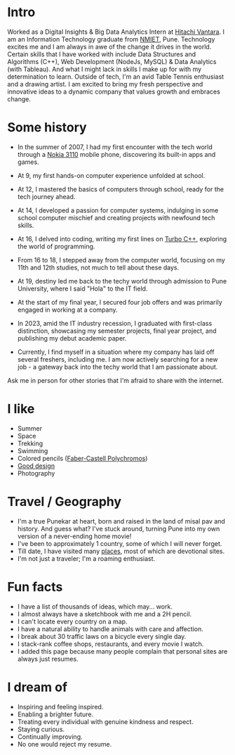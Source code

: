 # Intro

Worked as a Digital Insights & Big Data Analytics Intern at [Hitachi Vantara](https://www.hitachivantara.com/en-us/home.html). I am an Information Technology graduate from [NMIET](https://www.nmiet.edu.in/), Pune. Technology excites me and I am always in awe of the change it drives in the world. Certain skills that I have worked with include Data Structures and Algorithms (C++), Web Development (NodeJs, MySQL) & Data Analytics (with Tableau). And what I might lack in skills I make up for with my determination to learn. Outside of tech, I'm an avid Table Tennis enthusiast and a drawing artist. I am excited to bring my fresh perspective and innovative ideas to a dynamic company that values growth and embraces change.

# Some history

- In the summer of 2007, I had my first encounter with the tech world through a [Nokia 3110](https://en.wikipedia.org/wiki/Nokia_3110_classic) mobile phone, discovering its built-in apps and games.

- At 9, my first hands-on computer experience unfolded at school.

- At 12, I mastered the basics of computers through school, ready for the tech journey ahead.

- At 14, I developed a passion for computer systems, indulging in some school computer mischief and creating projects with newfound tech skills.

- At 16, I delved into coding, writing my first lines on [Turbo C++](https://en.wikipedia.org/wiki/Turbo_C%2B%2B), exploring the world of programming.

- From 16 to 18, I stepped away from the computer world, focusing on my 11th and 12th studies, not much to tell about these days.

- At 19, destiny led me back to the techy world through admission to Pune University, where I said "Hola" to the IT field.

- At the start of my final year, I secured four job offers and was primarily engaged in working at a company.

- In 2023, amid the IT industry recession, I graduated with first-class distinction, showcasing my semester projects, final year project, and publishing my debut academic paper.

- Currently, I find myself in a situation where my company has laid off several freshers, including me. I am now actively searching for a new job - a gateway back into the techy world that I am passionate about.

Ask me in person for other stories that I'm afraid to share with the internet.

# I like

- Summer
- Space
- Trekking
- Swimming 
- Colored pencils ([Faber-Castell Polychromos](https://www.faber-castell.com/products/art-and-graphic/polychromos))
- [Good design](/)
- Photography

# Travel / Geography

- I'm a true Punekar at heart, born and raised in the land of misal pav and history. And guess what? I've stuck around, turning Pune into my own version of a never-ending home movie!
- I've been to approximately 1 country, some of which I will never forget.
- Till date, I have visited many [places](https://www.google.com/maps/d/embed?mid=1r3_fSITzALiC_JYRL0rCU4PNsiCMWkE&ehbc=2E312F), most of which are devotional sites.
- I'm not just a traveler; I'm a roaming enthusiast.

# Fun facts

- I have a list of thousands of ideas, which may... work.
- I almost always have a sketchbook with me and a 2H pencil.
- I can't locate every country on a map.
- I have a natural ability to handle animals with care and affection.
- I break about 30 traffic laws on a bicycle every single day.
- I stack-rank coffee shops, restaurants, and every movie I watch.
- I added this page because many people complain that personal sites are always just resumes.

# I dream of

- Inspiring and feeling inspired.
- Enabling a brighter future.
- Treating every individual with genuine kindness and respect.
- Staying curious.
- Continually improving.
- No one would reject my resume.